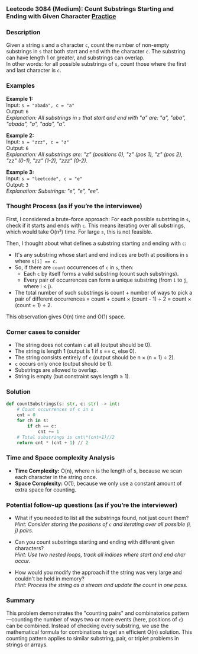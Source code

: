 ### Leetcode 3084 (Medium): Count Substrings Starting and Ending with Given Character [Practice](https://leetcode.com/problems/count-substrings-starting-and-ending-with-given-character)

### Description  
Given a string `s` and a character `c`, count the number of non-empty substrings in `s` that both start and end with the character `c`. The substring can have length 1 or greater, and substrings can overlap.  
In other words: for all possible substrings of `s`, count those where the first and last character is `c`.

### Examples  

**Example 1:**  
Input: `s = "abada", c = "a"`  
Output: `6`  
*Explanation: All substrings in `s` that start and end with "a" are: "a", "aba", "abada", "a", "ada", "a".*

**Example 2:**  
Input: `s = "zzz", c = "z"`  
Output: `6`  
*Explanation: All substrings are: "z" (positions 0), "z" (pos 1), "z" (pos 2), "zz" (0-1), "zz" (1-2), "zzz" (0-2).*

**Example 3:**  
Input: `s = "leetcode", c = "e"`  
Output: `3`  
*Explanation: Substrings: "e", "e", "ee".*

### Thought Process (as if you’re the interviewee)  
First, I considered a brute-force approach: For each possible substring in `s`, check if it starts and ends with `c`. This means iterating over all substrings, which would take O(n²) time. For large `s`, this is not feasible.

Then, I thought about what defines a substring starting and ending with `c`:  
- It's any substring whose start and end indices are both at positions in `s` where `s[i] == c`.  
- So, if there are `count` occurrences of `c` in `s`, then:
  - Each `c` by itself forms a valid substring (count such substrings).
  - Every pair of occurrences can form a unique substring (from `i` to `j`, where i < j).
- The total number of such substrings is count + number of ways to pick a pair of different occurrences = count + count × (count - 1) ÷ 2 = count × (count + 1) ÷ 2.

This observation gives O(n) time and O(1) space.

### Corner cases to consider  
- The string does not contain `c` at all (output should be 0).
- The string is length 1 (output is 1 if s == c, else 0).
- The string consists entirely of `c` (output should be n × (n + 1) ÷ 2).
- `c` occurs only once (output should be 1).
- Substrings are allowed to overlap.
- String is empty (but constraint says length ≥ 1).

### Solution

```python
def countSubstrings(s: str, c: str) -> int:
    # Count occurrences of c in s
    cnt = 0
    for ch in s:
        if ch == c:
            cnt += 1
    # Total substrings is cnt\*(cnt+1)//2
    return cnt * (cnt + 1) // 2
```

### Time and Space complexity Analysis  

- **Time Complexity:** O(n), where n is the length of s, because we scan each character in the string once.
- **Space Complexity:** O(1), because we only use a constant amount of extra space for counting.

### Potential follow-up questions (as if you’re the interviewer)  

- What if you needed to list all the substrings found, not just count them?  
  *Hint: Consider storing the positions of `c` and iterating over all possible (i, j) pairs.*

- Can you count substrings starting and ending with different given characters?  
  *Hint: Use two nested loops, track all indices where start and end char occur.*

- How would you modify the approach if the string was very large and couldn't be held in memory?  
  *Hint: Process the string as a stream and update the count in one pass.*

### Summary
This problem demonstrates the "counting pairs" and combinatorics pattern—counting the number of ways two or more events (here, positions of `c`) can be combined. Instead of checking every substring, we use the mathematical formula for combinations to get an efficient O(n) solution. This counting pattern applies to similar substring, pair, or triplet problems in strings or arrays.